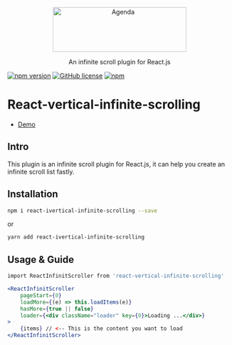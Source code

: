 <p align="center">
  <img src="http://7xtxh3.com1.z0.glb.clouddn.com/react-vertical-infinite-scrolling-1.gif" alt="Agenda" width="300" height="100" data-canonical-src="https://cdn.rawgit.com/agenda/agenda/master/agenda.svg" style="max-width:100%;">

</p>

<p align="center">
An infinite scroll plugin for React.js
</p>
<p align="center">

[![npm version](https://img.shields.io/npm/v/react-vertical-infinite-scrolling.svg)](https://www.npmjs.com/package/react-vertical-infinite-scrolling)
[![GitHub license](https://img.shields.io/github/license/Hancoson/react-vertical-infinite-scrolling.svg)](https://github.com/Hancoson/react-vertical-infinite-scrolling/blob/master/LICENSE)
[![npm](https://img.shields.io/npm/dt/react-vertical-infinite-scrolling.svg)](https://www.npmjs.com/package/react-vertical-infinite-scrolling)
</p>


# React-vertical-infinite-scrolling

- [Demo](https://hancoson.github.io/react-vertical-infinite-scrolling/dist)

## Intro

This plugin is an infinite scroll plugin for React.js, it can help you create an infinite scroll list fastly.

## Installation

```sh
npm i react-ivertical-infinite-scrolling --save
```

or

```sh
yarn add react-ivertical-infinite-scrolling
```

## Usage & Guide

```sh
import ReactInfinitScroller from 'react-vertical-infinite-scrolling'
```

```jsx
<ReactInfinitScroller
    pageStart={0}
    loadMore={(e) => this.loadItems(e)}
    hasMore={true || false}
    loader={<div className="loader" key={0}>Loading ...</div>}
>
    {items} // <-- This is the content you want to load
</ReactInfinitScroller>
```